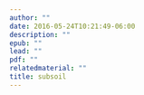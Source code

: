 ```yaml
---
author: ""
date: 2016-05-24T10:21:49-06:00
description: ""
epub: ""
lead: ""
pdf: ""
relatedmaterial: ""
title: subsoil
---
```


